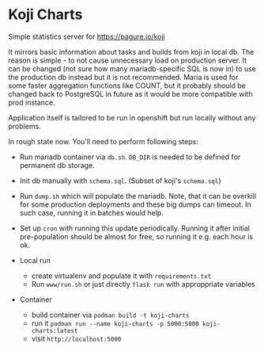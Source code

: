 # Koji Charts
Simple statistics server for https://pagure.io/koji

It mirrors basic information about tasks and builds from koji in local db. The
reason is simple - to not cause unnecessary load on production server. It can be
changed (not sure how many mariadb-specific SQL is now in) to use the production
db instead but it is not recommended. Maria is used for some faster aggregation
functions like COUNT, but it probably should be changed back to PostgreSQL in
future as it would be more compatible with prod instance.

Application itself is tailored to be run in openshift but run locally without
any problems.

In rough state now. You'll need to perform following steps:

 - Run mariadb container via `db.sh`. `DB_DIR` is needed to be defined for
   permanent db storage.
 - Init db manually with `schema.sql`. (Subset of koji's `schema.sql`)
 - Run `dump.sh` which will populate the mariadb. Note, that it can be overkill
 for some production deployments and these big dumps can timeout. In such case,
 running it in batches would help.
 - Set up `cron` with running this update periodically. Running it after initial
 pre-population should be almost for free, so running it e.g. each hour is ok.

 - Local run
    - create virtualenv and populate it with `requirements.txt`
    - Run `www/run.sh` or just directly `flask run` with approppriate variables
 - Container
    - build container via `podman build -t koji-charts`
    - run it `podman run --name koji-charts -p 5000:5000 koji-charts:latest`
    - visit `http://localhost:5000`
